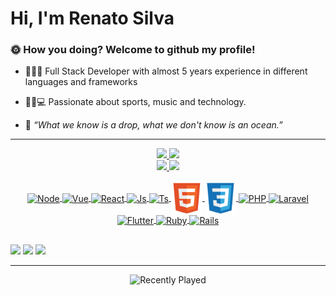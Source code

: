 <h1>Hi, I'm Renato Silva</h1>

<h3>🌞 How you doing? Welcome to github my profile!</h3>

<p>

- 👨🏻‍💻 Full Stack Developer with almost 5 years experience in different languages and frameworks

- 🏀🎶💻 Passionate about sports, music and technology.

- 📖 _“What we know is a drop, what we don't know is an ocean.”_

</p>

---
<div align="center">
  <a href="https://github.com/renatodev0">
  <img height="200em" src="https://github-readme-stats.vercel.app/api?username=renatodev0&show_icons=true&theme=dark"/>
  <img height="200em" src="https://github-readme-stats.vercel.app/api/top-langs/?username=renatodev0&theme=dark"/>
  <br>
  <img height="120em" src="https://github-readme-streak-stats.herokuapp.com/?user=renatodev0&show_icons=true&locale=en&layout=compact&theme=dark&line_height=2"/>
  <img height="120em" src="https://github-profile-summary-cards.vercel.app/api/cards/profile-details?username=renatodev0&theme=monokai"/>
</div>
<div align="center"><br>
  <img align="center" alt="Node" height="50" width="50" src="https://cdn.jsdelivr.net/gh/devicons/devicon/icons/nodejs/nodejs-original.svg">
  <img align="center" alt="Vue" height="50" width="50" src="https://cdn.jsdelivr.net/gh/devicons/devicon/icons/vuejs/vuejs-original.svg">
  <img align="center" alt="React" height="50" width="50" src="https://cdn.jsdelivr.net/gh/devicons/devicon/icons/react/react-original.svg">
  <img align="center" alt="Js" height="50" width="50" src="https://cdn.jsdelivr.net/gh/devicons/devicon/icons/javascript/javascript-plain.svg">
  <img align="center" alt="Ts" height="50" width="50" src="https://cdn.jsdelivr.net/gh/devicons/devicon/icons/typescript/typescript-plain.svg">
  <img align="center" alt="HTML" height="50" width="50" src="https://raw.githubusercontent.com/devicons/devicon/master/icons/html5/html5-original.svg">
  <img align="center" alt="CSS" height="50" width="50" src="https://raw.githubusercontent.com/devicons/devicon/master/icons/css3/css3-original.svg">
  <img align="center" alt="PHP" height="70" width="70" src="https://cdn.jsdelivr.net/gh/devicons/devicon@latest/icons/php/php-original.svg">
  <img align="center" alt="Laravel" height="50" width="50" src="https://cdn.jsdelivr.net/gh/devicons/devicon@latest/icons/laravel/laravel-original.svg">
  <img align="center" alt="Flutter" height="50" width="50" src="https://cdn.jsdelivr.net/gh/devicons/devicon/icons/flutter/flutter-original.svg">
  <img align="center" alt="Ruby" height="50" width="50" src="https://cdn.jsdelivr.net/gh/devicons/devicon/icons/ruby/ruby-plain-wordmark.svg">
  <img align="center" alt="Rails" height="70" width="70" src="https://cdn.jsdelivr.net/gh/devicons/devicon/icons/rails/rails-plain-wordmark.svg">
</div>
  
  ##
 
<div> 
    <a align="center" href="https://www.linkedin.com/in/dev-renato-silva/" target="_blank"><img src="https://img.shields.io/badge/-LinkedIn-%230077B5?style=for-the-badge&logo=linkedin&logoColor=white" target="_blank"></a> 
    <a href = "mailto:dev.renatosilva@gmail.com"><img src="https://img.shields.io/badge/-Gmail-%23333?style=for-the-badge&logo=gmail&logoColor=red" target="_blank"></a>
  <a href="https://instagram.com/rsantoszero" target="_blank"><img src="https://img.shields.io/badge/-Instagram-%23E4405F?style=for-the-badge&logo=instagram&logoColor=white" target="_blank"></a> 
</div>

---
    
   <div align="center">

   ![Recently Played](https://spotify-recently-played-readme.vercel.app/api?user=edrysw4eaumwrktnbz4zxm2ef)

   </div>
